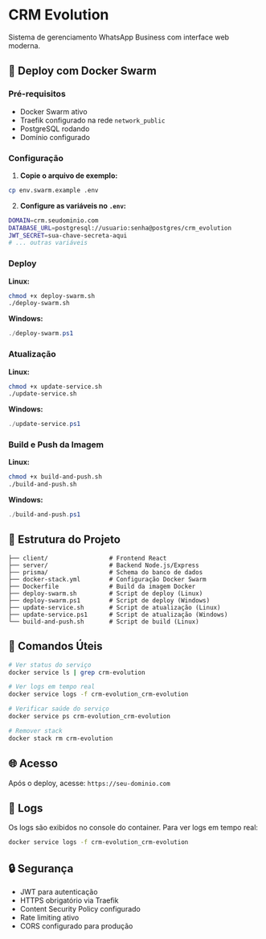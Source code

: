 # CRM Evolution

Sistema de gerenciamento WhatsApp Business com interface web moderna.

## 🚀 Deploy com Docker Swarm

### Pré-requisitos
- Docker Swarm ativo
- Traefik configurado na rede `network_public`
- PostgreSQL rodando
- Domínio configurado

### Configuração

1. **Copie o arquivo de exemplo:**
```bash
cp env.swarm.example .env
```

2. **Configure as variáveis no `.env`:**
```bash
DOMAIN=crm.seudominio.com
DATABASE_URL=postgresql://usuario:senha@postgres/crm_evolution
JWT_SECRET=sua-chave-secreta-aqui
# ... outras variáveis
```

### Deploy

**Linux:**
```bash
chmod +x deploy-swarm.sh
./deploy-swarm.sh
```

**Windows:**
```powershell
./deploy-swarm.ps1
```

### Atualização

**Linux:**
```bash
chmod +x update-service.sh
./update-service.sh
```

**Windows:**
```powershell
./update-service.ps1
```

### Build e Push da Imagem

**Linux:**
```bash
chmod +x build-and-push.sh
./build-and-push.sh
```

**Windows:**
```powershell
./build-and-push.ps1
```

## 📁 Estrutura do Projeto

```
├── client/                 # Frontend React
├── server/                 # Backend Node.js/Express
├── prisma/                 # Schema do banco de dados
├── docker-stack.yml        # Configuração Docker Swarm
├── Dockerfile              # Build da imagem Docker
├── deploy-swarm.sh         # Script de deploy (Linux)
├── deploy-swarm.ps1        # Script de deploy (Windows)
├── update-service.sh       # Script de atualização (Linux)
├── update-service.ps1      # Script de atualização (Windows)
└── build-and-push.sh       # Script de build (Linux)
```

## 🔧 Comandos Úteis

```bash
# Ver status do serviço
docker service ls | grep crm-evolution

# Ver logs em tempo real
docker service logs -f crm-evolution_crm-evolution

# Verificar saúde do serviço
docker service ps crm-evolution_crm-evolution

# Remover stack
docker stack rm crm-evolution
```

## 🌐 Acesso

Após o deploy, acesse: `https://seu-dominio.com`

## 📝 Logs

Os logs são exibidos no console do container. Para ver logs em tempo real:

```bash
docker service logs -f crm-evolution_crm-evolution
```

## 🔒 Segurança

- JWT para autenticação
- HTTPS obrigatório via Traefik
- Content Security Policy configurado
- Rate limiting ativo
- CORS configurado para produção

